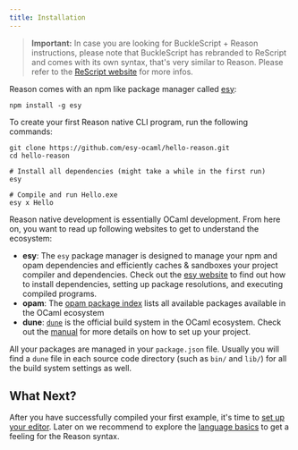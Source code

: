 ```yaml
---
title: Installation
---
```


> **Important:** In case you are looking for BuckleScript + Reason instructions, please note that BuckleScript has rebranded to ReScript and comes with its own syntax, that's very similar to Reason. Please refer to the [ReScript website](https://rescript-lang.org) for more infos.

Reason comes with an npm like package manager called [esy](https://esy.sh):

```
npm install -g esy
```

To create your first Reason native CLI program, run the following commands:

```
git clone https://github.com/esy-ocaml/hello-reason.git
cd hello-reason

# Install all dependencies (might take a while in the first run)
esy 

# Compile and run Hello.exe
esy x Hello
```

Reason native development is essentially OCaml development. From here on, you want to read up following websites to get to understand the ecosystem:

- **esy**: The `esy` package manager is designed to manage your npm and opam dependencies and efficiently caches & sandboxes your project compiler and dependencies. Check out the [esy website](https://esy.sh) to find out how to install dependencies, setting up package resolutions, and executing compiled programs.
- **opam**: The [opam package index](https://opam.ocaml.org/packages/) lists all available packages available in the OCaml ecosystem
- **dune**: [`dune`](https://github.com/ocaml/dune) is the official build system in the OCaml ecosystem. Check out the [manual](https://dune.readthedocs.io/en/latest/) for more details on how to set up your project.

All your packages are managed in your `package.json` file. Usually you will find a `dune` file in each source code directory (such as `bin/` and `lib/`) for all the build system settings as well.


## What Next?

After you have successfully compiled your first example, it's time to [set up your editor](editor-plugins.md). Later on we recommend to explore the [language basics](overview.md) to get a feeling for the Reason syntax.

